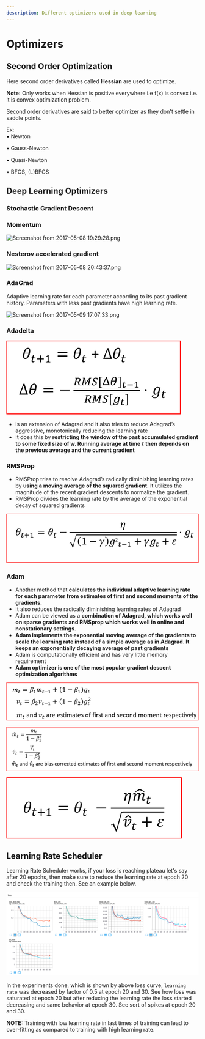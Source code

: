 ```yaml
---
description: Different optimizers used in deep learning
---
```


# Optimizers

## Second Order Optimization 

Here second order derivatives called **Hessian** are used to optimize. 

**Note:** Only works when Hessian is positive everywhere i.e f\(x\) is convex i.e. it is convex optimization problem. 

Second order derivatives are said to better optimizer as they don't settle in saddle points. 

Ex:  
 • Newton

• Gauss-Newton

• Quasi-Newton

• BFGS, \(L\)BFGS

## Deep Learning Optimizers 

### Stochastic Gradient Descent

### Momentum

![Screenshot from 2017-05-08 19:29:28.png](https://lh3.googleusercontent.com/rMkf_NXeamSdnTQ1QDMFQ62CgHBq27OtbftWfc4wdpnXrCvDWjGosgeJMrvy9nYo97zfbKvoJnxL3YfwZu4fz17uRsUABB-6SgPOSPyg5PXveuMTkPAWlREfL770bLIOe3OafGwN)

### Nesterov accelerated gradient

![Screenshot from 2017-05-08 20:43:37.png](https://lh6.googleusercontent.com/BjPLQctJwuZeDadzLykAB9lJn0EYVmdkPTXzoOAfVow6LAj4Gb7klB_mTzkJNZvo6p69Jf-R2UPTZfxtJNhNz7U5wk7p42FCR7lqJUPagy1aZTvrzfB6dvdnLGO_Qfb2u-8kChkB)

### AdaGrad

Adaptive learning rate for each parameter according to its past gradient history. Parameters with less past gradients have high learning rate. 

![Screenshot from 2017-05-09 17:07:33.png](https://lh5.googleusercontent.com/7aj3XQ7SxottCicrIg0gCf9Unhcolys5UEKGKbEsnUV4EFcc8masxrtm4bcUXwvazgID70ggQeftrA-l7KD2bd_SMzz5WmwwLy0gm3orynOeOITQ_abJaKKybrq4W4IKrTIiX46T)

### Adadelta

![](../.gitbook/assets/image%20%2833%29.png)



*  is an extension of Adagrad and it also tries to reduce Adagrad’s aggressive, monotonically reducing the learning rate
* It does this by **restricting the window of the past accumulated gradient to some fixed size of w. Running average at time** _**t**_ **then depends on the previous average and the current gradient**

### RMSProp

* RMSProp tries to resolve Adagrad’s radically diminishing learning rates by **using a moving average of the squared gradient**. It utilizes the magnitude of the recent gradient descents to normalize the gradient.
* RMSProp divides the learning rate by the average of the exponential decay of squared gradients

![](../.gitbook/assets/image%20%2836%29.png)

### Adam

* Another method that **calculates the individual adaptive learning rate for each parameter from estimates of first and second moments of the gradients.**
* It also reduces the radically diminishing learning rates of Adagrad
* Adam can be viewed as a **combination of Adagrad, which works well on sparse gradients and RMSprop which works well in online and nonstationary settings**.
* **Adam implements the exponential moving average of the gradients to scale the learning rate instead of a simple average as in Adagrad. It keeps an exponentially decaying average of past gradients**
* Adam is computationally efficient and has very little memory requirement
* **Adam optimizer is one of the most popular gradient descent optimization algorithms**

![](../.gitbook/assets/image%20%2866%29.png)

![](../.gitbook/assets/image%20%28140%29.png)

![](../.gitbook/assets/image%20%2861%29.png)

## Learning Rate Scheduler 

Learning Rate Scheduler works, if your loss is reaching plateau let's say after 20 epochs, then make sure to reduce the learning rate at epoch 20 and check the training then. See an example below.

![Loss curve for some training](../.gitbook/assets/image%20%2812%29.png)

In the experiments done, which is shown by above loss curve, `learning rate` was decreased by factor of 0.5 at epoch 20 and 30. See how loss was saturated at epoch 20 but after reducing the learning rate the loss started decreasing and same behavior at epoch 30. See sort of spikes at epoch 20 and 30.

**NOTE:** Training with low learning rate in last times of training can lead to over-fitting as compared to training with high learning rate. 

